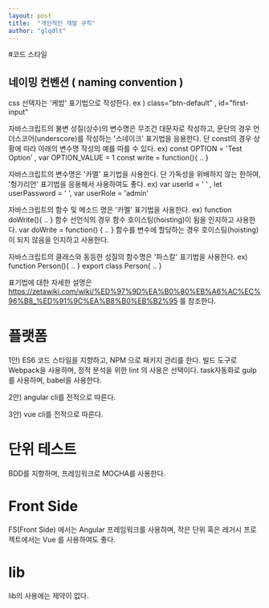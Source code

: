```yaml
---
layout: post
title:  "개인적인 개발 규칙"
author: "glqdlt"
---
```



#코드 스타일

## 네이밍 컨벤션 ( naming convention )

css 선택자는 '케밥' 표기법으로 작성한다.
ex ) class="btn-default" , id="first-input"

자바스크립트의 불변 성질(상수)의 변수명은 무조건 대문자로 작성하고,
문단의 경우 언더스코어(underscore)를 작성하는 '스네이크' 표기법을 응용한다.
단 const의 경우 상황에 따라 아래의 변수명 작성의 예를 따를 수 있다.
ex) const OPTION = 'Test Option' ,  var OPTION_VALUE = 1
const write = function(){ .. }

자바스크립트의 변수명은 '카멜' 표기법을 사용한다.
단 가독성을 위배하지 않는 한하여,  '헝가리언' 표기법을 응용해서 사용하여도 좋다.
ex)
var userId = ' ' , let userPassword = ' ', var userRole = 'admin'

자바스크립트의 함수 및 메소드 명은 '카멜' 표기법을 사용한다.
ex)
function doWrite(){ .. } 함수 선언식의 경우 함수 호이스팅(hoisting)이 됨을 인지하고 사용한다.
var doWrite = function() {  .. } 함수를 변수에 할당하는 경우  호이스팅(hoisting)이 되지 않음을 인지하고 사용한다.

자바스크립트의 클래스와 동등한 성질의 함수명은 '파스칼' 표기법을 사용한다.
ex)
function Person(){ .. } 
export class Person{ .. }

표기법에 대한 자세한 설명은 https://zetawiki.com/wiki/%ED%97%9D%EA%B0%80%EB%A6%AC%EC%96%B8_%ED%91%9C%EA%B8%B0%EB%B2%95
를 참조한다.


# 플랫폼

1안) 
ES6 코드 스타일을 지향하고, NPM 으로 패키지 관리를 한다. 빌드 도구로 Webpack을 사용하며, 정적 분석을 위한 lint 의 사용은 선택이다. task자동화로 gulp 를 사용하며, babel을 사용한다.

2안)
angular cli를 전적으로 따른다.

3안)
vue cli를 전적으로 따른다.


# 단위 테스트

BDD를 지향하며, 프레임워크로 MOCHA를 사용한다.

# Front Side

FS(Front Side) 에서는 Angular 프레임워크를 사용하며, 작은 단위 혹은 레거시 프로젝트에서는 Vue 를 사용하여도 좋다.

# lib

lib의 사용에는 제약이 없다.
